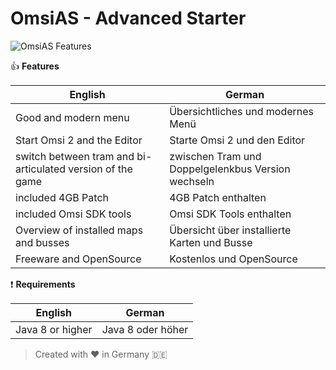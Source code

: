 # OmsiAS - Advanced Starter

![OmsiAS Features](https://i.imgur.com/syjLUvs.jpg)

:thumbsup: **Features**

| English | German |
| --- | --- |
| Good and modern menu | Übersichtliches und modernes Menü |
| Start Omsi 2 and the Editor | Starte Omsi 2 und den Editor |
| switch between tram and bi-articulated version of the game | zwischen Tram und Doppelgelenkbus Version wechseln |
| included 4GB Patch | 4GB Patch enthalten |
| included Omsi SDK tools | Omsi SDK Tools enthalten |
| Overview of installed maps and busses | Übersicht über installierte Karten und Busse |
| Freeware and OpenSource | Kostenlos und OpenSource |

:exclamation: **Requirements**

| English | German |
| --- | --- |
| Java 8 or higher | Java 8 oder höher |


> Created with :heart: in Germany :de:
